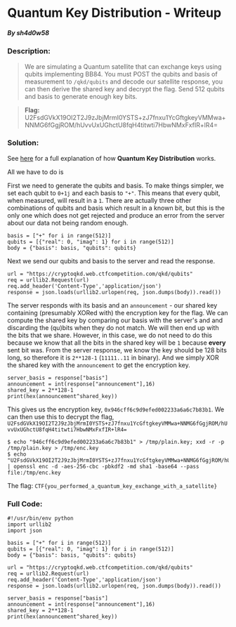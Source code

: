 # Quantum Key Distribution - Writeup 
##### By *sh4d0w58*

### Description:
>We are simulating a Quantum satellite that can exchange keys using qubits implementing BB84. You must POST the qubits and basis of measurement to `/qkd/qubits` and decode our satellite response, you can then derive the shared key and decrypt the flag. Send 512 qubits and basis to generate enough key bits.

 > **Flag:** U2FsdGVkX19OI2T2J9zJbjMrmI0YSTS+zJ7fnxu1YcGftgkeyVMMwa+NNMG6fGgjROM/hUvvUxUGhctU8fqH4titwti7HbwNMxFxfIR+lR4=

### Solution:

See [here](https://qt.eu/understand/underlying-principles/quantum-key-distribution-qkd/) for a full explanation of how **Quantum Key Distribution** works.

All we have to do is 

First we need to generate the qubits and basis. To make things simpler, we set each qubit to `0+1j` and each basis to `"+"`. This means that every qubit, when measured, will result in a `1`. There are actually three other combinations of qubits and basis which result in a known bit, but this is the only one which does not get rejected and produce an error from the server about our data not being random enough.
```
basis = ["+" for i in range(512)]
qubits = [{"real": 0, "imag": 1} for i in range(512)]
body = {"basis": basis, "qubits": qubits}
```

Next we send our qubits and basis to the server and read the response.
```
url = "https://cryptoqkd.web.ctfcompetition.com/qkd/qubits"
req = urllib2.Request(url)
req.add_header('Content-Type','application/json')
response = json.loads(urllib2.urlopen(req, json.dumps(body)).read())
```

The server responds with its basis and an `announcement` - our shared key containing (presumably XORed with) the encryption key for the flag. We can compute the shared key by comparing our basis with the server's and and discarding the (qu)bits when they do not match. We will then end up with the bits that we share. However, in this case, we do not need to do this because we know that all the bits in the shared key will be `1` because **every** sent bit was. From the server response, we know the key should be 128 bits long, so therefore it is `2**128-1` (`11111..11` in binary). And we simply XOR the shared key with the `announcement` to get the encryption key.
```
server_basis = response["basis"]
announcement = int(response["announcement"],16)
shared_key = 2**128-1
print(hex(announcement^shared_key))
```

This gives us the encryption key, `0x946cff6c9d9efed002233a6a6c7b83b1`. We can then use this to decrypt the flag, `U2FsdGVkX19OI2T2J9zJbjMrmI0YSTS+zJ7fnxu1YcGftgkeyVMMwa+NNMG6fGgjROM/hUvvUxUGhctU8fqH4titwti7HbwNMxFxfIR+lR4=`
```
$ echo "946cff6c9d9efed002233a6a6c7b83b1" > /tmp/plain.key; xxd -r -p /tmp/plain.key > /tmp/enc.key
$ echo "U2FsdGVkX19OI2T2J9zJbjMrmI0YSTS+zJ7fnxu1YcGftgkeyVMMwa+NNMG6fGgjROM/hUvvUxUGhctU8fqH4titwti7HbwNMxFxfIR+lR4=" | openssl enc -d -aes-256-cbc -pbkdf2 -md sha1 -base64 --pass file:/tmp/enc.key
```

The flag: `CTF{you_performed_a_quantum_key_exchange_with_a_satellite}`



### Full Code:
```
#!/usr/bin/env python
import urllib2
import json

basis = ["+" for i in range(512)]
qubits = [{"real": 0, "imag": 1} for i in range(512)]
body = {"basis": basis, "qubits": qubits}

url = "https://cryptoqkd.web.ctfcompetition.com/qkd/qubits"
req = urllib2.Request(url)
req.add_header('Content-Type','application/json')
response = json.loads(urllib2.urlopen(req, json.dumps(body)).read())

server_basis = response["basis"]
announcement = int(response["announcement"],16)
shared_key = 2**128-1
print(hex(announcement^shared_key))
```